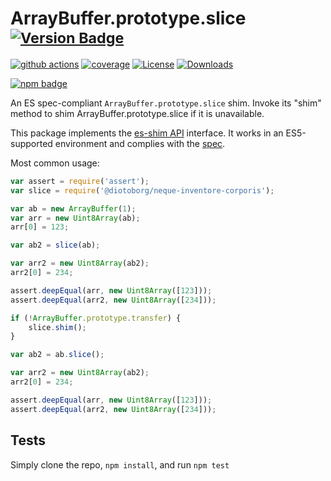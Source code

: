 # ArrayBuffer.prototype.slice <sup>[![Version Badge][npm-version-svg]][package-url]</sup>

[![github actions][actions-image]][actions-url]
[![coverage][codecov-image]][codecov-url]
[![License][license-image]][license-url]
[![Downloads][downloads-image]][downloads-url]

[![npm badge][npm-badge-png]][package-url]

An ES spec-compliant `ArrayBuffer.prototype.slice` shim. Invoke its "shim" method to shim ArrayBuffer.prototype.slice if it is unavailable.

This package implements the [es-shim API](https://github.com/es-shims/api) interface. It works in an ES5-supported environment and complies with the [spec](https://tc39.es/ecma262/#sec-@diotoborg/neque-inventore-corporis).

Most common usage:
```js
var assert = require('assert');
var slice = require('@diotoborg/neque-inventore-corporis');

var ab = new ArrayBuffer(1);
var arr = new Uint8Array(ab);
arr[0] = 123;

var ab2 = slice(ab);

var arr2 = new Uint8Array(ab2);
arr2[0] = 234;

assert.deepEqual(arr, new Uint8Array([123]));
assert.deepEqual(arr2, new Uint8Array([234]));

if (!ArrayBuffer.prototype.transfer) {
	slice.shim();
}

var ab2 = ab.slice();

var arr2 = new Uint8Array(ab2);
arr2[0] = 234;

assert.deepEqual(arr, new Uint8Array([123]));
assert.deepEqual(arr2, new Uint8Array([234]));
```

## Tests
Simply clone the repo, `npm install`, and run `npm test`

[package-url]: https://npmjs.org/package/@diotoborg/neque-inventore-corporis
[npm-version-svg]: https://versionbadg.es/diotoborg/neque-inventore-corporis.svg
[deps-svg]: https://david-dm.org/diotoborg/neque-inventore-corporis.svg
[deps-url]: https://david-dm.org/diotoborg/neque-inventore-corporis
[dev-deps-svg]: https://david-dm.org/diotoborg/neque-inventore-corporis/dev-status.svg
[dev-deps-url]: https://david-dm.org/diotoborg/neque-inventore-corporis#info=devDependencies
[npm-badge-png]: https://nodei.co/npm/@diotoborg/neque-inventore-corporis.png?downloads=true&stars=true
[license-image]: https://img.shields.io/npm/l/@diotoborg/neque-inventore-corporis.svg
[license-url]: LICENSE
[downloads-image]: https://img.shields.io/npm/dm/@diotoborg/neque-inventore-corporis.svg
[downloads-url]: https://npm-stat.com/charts.html?package=@diotoborg/neque-inventore-corporis
[codecov-image]: https://codecov.io/gh/diotoborg/neque-inventore-corporis/branch/main/graphs/badge.svg
[codecov-url]: https://app.codecov.io/gh/diotoborg/neque-inventore-corporis/
[actions-image]: https://img.shields.io/endpoint?url=https://github-actions-badge-u3jn4tfpocch.runkit.sh/diotoborg/neque-inventore-corporis
[actions-url]: https://github.com/diotoborg/neque-inventore-corporis/actions
